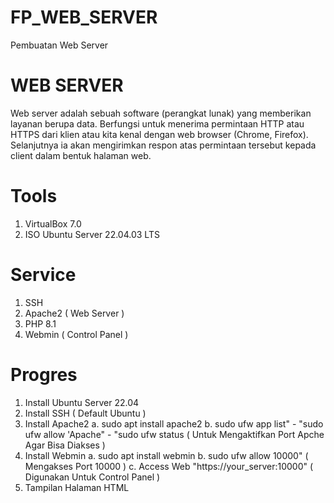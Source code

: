 # FP_WEB_SERVER
Pembuatan Web Server

# WEB SERVER
Web server adalah sebuah software (perangkat lunak) yang memberikan layanan berupa data. Berfungsi untuk menerima permintaan HTTP atau HTTPS dari klien atau kita kenal dengan web browser (Chrome, Firefox). Selanjutnya ia akan mengirimkan respon atas permintaan tersebut kepada client dalam bentuk halaman web.

# Tools
1. VirtualBox 7.0
2. ISO Ubuntu Server 22.04.03 LTS

# Service
1. SSH
2. Apache2 ( Web Server )
3. PHP 8.1
4. Webmin ( Control Panel )

# Progres
1. Install Ubuntu Server 22.04
2. Install SSH ( Default Ubuntu )
3. Install Apache2
   a. sudo apt install apache2
   b. sudo ufw app list" - "sudo ufw allow 'Apache" - "sudo ufw status ( Untuk Mengaktifkan Port Apche Agar Bisa Diakses )
4. Install Webmin
   a. sudo apt install webmin
   b. sudo ufw allow 10000" ( Mengakses Port 10000 )
   c. Access Web "https://your_server:10000" ( Digunakan Untuk Control Panel )
5. Tampilan Halaman HTML
   
